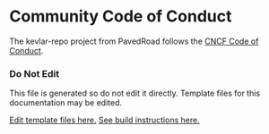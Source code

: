 # Community Code of Conduct

The kevlar-repo project from PavedRoad follows the [CNCF Code of Conduct](https://github.com/cncf/foundation/blob/master/code-of-conduct.md).
### Do Not Edit
This file is generated so do not edit it directly.
Template files for this documentation may be edited.

[Edit template files here.](https://github.com/pavedroad-io/kevlar-repo/blob/master/repo-templates/oss-default)
[See build instructions here.](https://github.com/pavedroad-io/kevlar-repo/blob/master/repo-templates/oss-default/README.md)

